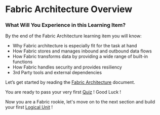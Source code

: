 # Fabric Architecture Overview

 

### What Will You Experience in this Learning Item?

By the end of the Fabric Architecture learning item you will know:

- Why Fabric architecture is especially fit for the task at hand 
- How Fabric stores and manages inbound and outbound data flows
- How Fabric transforms data by providing a wide range of built-in functions
- How Fabric handles security and provides resiliency
- 3rd Party tools and external dependencies




Let’s get started by reading the [Fabric Architecture](/articles/02_fabric_architecture/01_fabric_architecture_overview.md) document.

You are ready to pass your very first [Quiz](/academy/Training_Level_1/02_Fabric_Architecture/2_2_FabricArchitectureQuiz.md) ! Good Luck !

Now you are a Fabric rookie, let's move on to the next section and build your first [Logical Unit](/academy/Training_Level_1/03_fabric_basic_LU/01_Fabric_main_flow_overview.md) !


